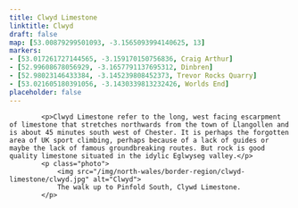 ```yaml
---
title: Clwyd Limestone
linktitle: Clwyd
draft: false
map: [53.00879299501093, -3.1565093994140625, 13]
markers:
- [53.017261727144565, -3.159170150756836, Craig Arthur]
- [52.99608678056929, -3.1657791137695312, Dinbren]
- [52.98023146433384, -3.145239808452373, Trevor Rocks Quarry]
- [53.021605180391056, -3.1430339813232426, Worlds End]
placeholder: false
---
```



            <p>Clwyd Limestone refer to the long, west facing escarpment of limestone that stretches northwards from the town of Llangollen and is about 45 minutes south west of Chester. It is perhaps the forgotten area of UK sport climbing, perhaps because of a lack of guides or maybe the lack of famous groundbreaking routes. But rock is good quality limestone situated in the idylic Eglwyseg valley.</p>
            <p class="photo">
                <img src="/img/north-wales/border-region/clwyd-limestone/clwyd.jpg" alt="Clwyd">
                The walk up to Pinfold South, Clywd Limestone.
            </p>



